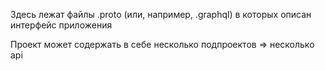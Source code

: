 Здесь лежат файлы .proto (или, например, .graphql) в которых описан интерфейс приложения

Проект может содержать в себе несколько подпроектов => несколько api